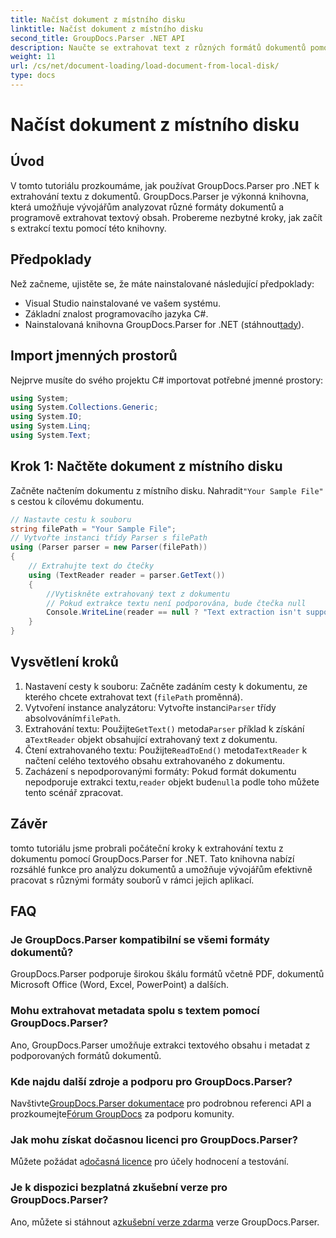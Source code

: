```yaml
---
title: Načíst dokument z místního disku
linktitle: Načíst dokument z místního disku
second_title: GroupDocs.Parser .NET API
description: Naučte se extrahovat text z různých formátů dokumentů pomocí GroupDocs.Parser for .NET. Snadná a efektivní extrakce textu pomocí C#.
weight: 11
url: /cs/net/document-loading/load-document-from-local-disk/
type: docs
---
```

# Načíst dokument z místního disku

## Úvod
V tomto tutoriálu prozkoumáme, jak používat GroupDocs.Parser pro .NET k extrahování textu z dokumentů. GroupDocs.Parser je výkonná knihovna, která umožňuje vývojářům analyzovat různé formáty dokumentů a programově extrahovat textový obsah. Probereme nezbytné kroky, jak začít s extrakcí textu pomocí této knihovny.
## Předpoklady
Než začneme, ujistěte se, že máte nainstalované následující předpoklady:
- Visual Studio nainstalované ve vašem systému.
- Základní znalost programovacího jazyka C#.
-  Nainstalovaná knihovna GroupDocs.Parser for .NET (stáhnout[tady](https://releases.groupdocs.com/parser/net/)).

## Import jmenných prostorů
Nejprve musíte do svého projektu C# importovat potřebné jmenné prostory:
```csharp
using System;
using System.Collections.Generic;
using System.IO;
using System.Linq;
using System.Text;
```
## Krok 1: Načtěte dokument z místního disku
 Začněte načtením dokumentu z místního disku. Nahradit`"Your Sample File"` s cestou k cílovému dokumentu.
```csharp
// Nastavte cestu k souboru
string filePath = "Your Sample File";
// Vytvořte instanci třídy Parser s filePath
using (Parser parser = new Parser(filePath))
{
    // Extrahujte text do čtečky
    using (TextReader reader = parser.GetText())
    {
        //Vytiskněte extrahovaný text z dokumentu
        // Pokud extrakce textu není podporována, bude čtečka null
        Console.WriteLine(reader == null ? "Text extraction isn't supported" : reader.ReadToEnd());
    }
}
```
## Vysvětlení kroků
1. Nastavení cesty k souboru: Začněte zadáním cesty k dokumentu, ze kterého chcete extrahovat text (`filePath` proměnná).
2.  Vytvoření instance analyzátoru: Vytvořte instanci`Parser` třídy absolvováním`filePath`.
3.  Extrahování textu: Použijte`GetText()` metoda`Parser` příklad k získání a`TextReader` objekt obsahující extrahovaný text z dokumentu.
4.  Čtení extrahovaného textu: Použijte`ReadToEnd()` metoda`TextReader` k načtení celého textového obsahu extrahovaného z dokumentu.
5.  Zacházení s nepodporovanými formáty: Pokud formát dokumentu nepodporuje extrakci textu,`reader` objekt bude`null`a podle toho můžete tento scénář zpracovat.

## Závěr
tomto tutoriálu jsme probrali počáteční kroky k extrahování textu z dokumentu pomocí GroupDocs.Parser for .NET. Tato knihovna nabízí rozsáhlé funkce pro analýzu dokumentů a umožňuje vývojářům efektivně pracovat s různými formáty souborů v rámci jejich aplikací.

## FAQ
### Je GroupDocs.Parser kompatibilní se všemi formáty dokumentů?
GroupDocs.Parser podporuje širokou škálu formátů včetně PDF, dokumentů Microsoft Office (Word, Excel, PowerPoint) a dalších.
### Mohu extrahovat metadata spolu s textem pomocí GroupDocs.Parser?
Ano, GroupDocs.Parser umožňuje extrakci textového obsahu i metadat z podporovaných formátů dokumentů.
### Kde najdu další zdroje a podporu pro GroupDocs.Parser?
 Navštivte[GroupDocs.Parser dokumentace](https://tutorials.groupdocs.com/parser/net/) pro podrobnou referenci API a prozkoumejte[Fórum GroupDocs](https://forum.groupdocs.com/c/parser/17) za podporu komunity.
### Jak mohu získat dočasnou licenci pro GroupDocs.Parser?
 Můžete požádat a[dočasná licence](https://purchase.groupdocs.com/temporary-license/) pro účely hodnocení a testování.
### Je k dispozici bezplatná zkušební verze pro GroupDocs.Parser?
 Ano, můžete si stáhnout a[zkušební verze zdarma](https://releases.groupdocs.com/) verze GroupDocs.Parser.